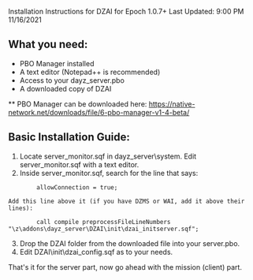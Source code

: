 Installation Instructions for DZAI for Epoch 1.0.7+
Last Updated: 9:00 PM 11/16/2021

What you need:
----------------------------------------------------
- PBO Manager installed
- A text editor (Notepad++ is recommended)
- Access to your dayz_server.pbo
- A downloaded copy of DZAI

** PBO Manager can be downloaded here: https://native-network.net/downloads/file/6-pbo-manager-v1-4-beta/

Basic Installation Guide:
----------------------------------------------------

1. Locate server_monitor.sqf in dayz_server\system\. Edit server_monitor.sqf with a text editor.
2. Inside server_monitor.sqf, search for the line that says:
```sqf
		allowConnection = true;
```
	Add this line above it (if you have DZMS or WAI, add it above their lines):
```sqf
		call compile preprocessFileLineNumbers "\z\addons\dayz_server\DZAI\init\dzai_initserver.sqf";
```		
3. Drop the DZAI folder from the downloaded file into your server.pbo.
4. Edit DZAI\init\dzai_config.sqf as to your needs.

That's it for the server part, now go ahead with the mission (client) part.
